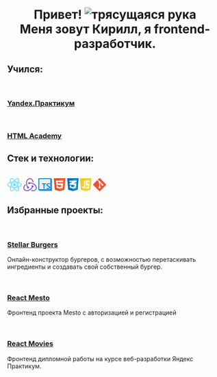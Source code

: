 <h1 align="center"><b>Привет!</b> <img src="https://emojipedia-us.s3.amazonaws.com/source/skype/289/victory-hand_270c-fe0f.png" width="40" alt="трясущаяся рука">
<br>
<b>Меня зовут Кирилл, я frontend-разработчик.</b></h1>

<h2>Учился:</h2> 
<br>
<a  href="https://practicum.yandex.ru" target="yandex-practikum"><h3>Yandex.Практикум</h3></a>
<br>
<a  href="https://htmlacademy.ru" target="html-academy"><h3>HTML Academy</h3></a>

<h2>Стек и технологии:</h2>
<br>
<a  href="https://reactjs.org" target="_blank"><img src="./src/images/react_icon.png" alt="React" height = 30></a>
<a  href="https://redux.js.org" target="_blank"><img src="./src/images/redux_icon.png" alt="Redux" height = 30></a>
<a  href="https://www.typescriptlang.org" target="_blank"><img src="./src/images/ts_icon.png" alt="typescript" height = 30></a>
<a  href="https://html.com" target="_blank"><img src="./src/images/html5_icon.png" alt="HTML5" height = 30></a>
<a  href="https://www.w3.org/Style/CSS/Overview.en.html" target="_blank"><img src="./src/images/css3_icon.png" alt="CSS3" height = 30></a>
<a  href="https://www.javascript.com" target="_blank"><img src="./src/images/js_icon.png" alt="JavaScript" height = 30></a>
<a  href="https://git-scm.com" target="_blank"><img src="./src/images/git_icon.png" alt="git" height = 30></a>

<h2>Избранные проекты:</h2>
<br>
<a  href="https://github.com/MalskyKirill/react-burger" target="react-burger"><h3>Stellar Burgers</h3></a>
<p>Онлайн-конструктор бургеров, с возможностью перетаскивать ингредиенты и создавать свой собственный бургер.</p>
<br>
<a  href="https://github.com/MalskyKirill/react-mesto-auth" target="react-mesto"><h3>React Mesto</h3></a>
<p>Фронтенд проекта Mesto с авторизацией и регистрацией</p>
<br>
<a  href="https://github.com/MalskyKirill/react-mesto-auth" target="react-movies"><h3>React Movies</h3></a>
<p>Фронтенд дипломной работы на курсе веб-разработки Яндекс Практикум.</p>
